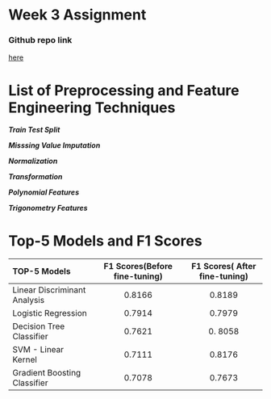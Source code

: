 
# Week 3 Assignment
### Github repo link
[here](https://github.com/raja-7-c/MLOps_Assignment/pycaret_expt1)

# List of Preprocessing and Feature Engineering Techniques

***Train Test Split***

***Misssing Value Imputation***

***Normalization***

***Transformation***

***Polynomial Features***

***Trigonometry Features***

# Top-5 Models and F1 Scores

| TOP-5 Models      | F1 Scores(Before fine-tuning) | F1 Scores(  After fine-tuning)     |
| :---              |           :----:              |           :---:                    |
|    Linear Discriminant Analysis               |           0.8166                    |        0.8189                            |
|    Logistic Regression             |           0.7914	             |        0.7979                         |
|   Decision Tree Classifier               |           0.7621                    |        0. 8058                          |
|    SVM - Linear Kernel              |           0.7111                  |        0.8176                           |
|    Gradient Boosting Classifier               |           0.7078                    |        0.7673                           |

